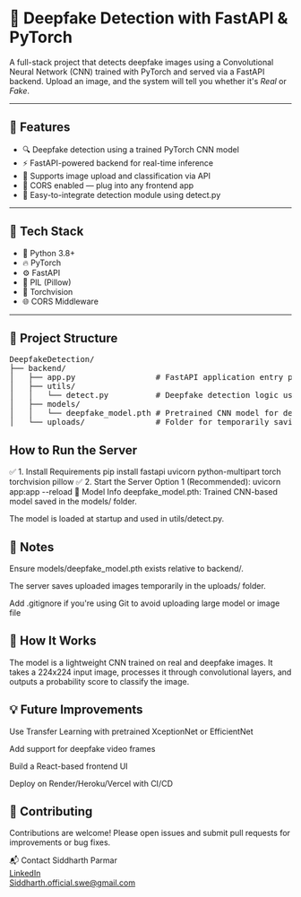 # 🧠 Deepfake Detection with FastAPI & PyTorch

A full-stack project that detects deepfake images using a Convolutional Neural Network (CNN) trained with PyTorch and served via a FastAPI backend. Upload an image, and the system will tell you whether it's *Real* or *Fake*.

---

## 🚀 Features

- 🔍 Deepfake detection using a trained PyTorch CNN model  
- ⚡ FastAPI-powered backend for real-time inference  
- 📁 Supports image upload and classification via API  
- 🔄 CORS enabled — plug into any frontend app  
- 🧠 Easy-to-integrate detection module using detect.py

---

## 🧱 Tech Stack

- 🐍 Python 3.8+
- 🔥 PyTorch
- ⚙ FastAPI
- 🎨 PIL (Pillow)
- 🧪 Torchvision
- 🌐 CORS Middleware

---

## 📂 Project Structure
<pre>
DeepfakeDetection/
├── backend/
│   ├── app.py                 # FastAPI application entry point
│   ├── utils/
│   │   └── detect.py          # Deepfake detection logic using PyTorch model
│   ├── models/
│   │   └── deepfake_model.pth # Pretrained CNN model for deepfake classification
│   └── uploads/               # Folder for temporarily saving uploaded images
</pre>
## How to Run the Server

✅ 1. Install Requirements
pip install fastapi uvicorn python-multipart torch torchvision pillow
✅ 2. Start the Server
Option 1 (Recommended):
uvicorn app:app --reload
🧠 Model Info
deepfake_model.pth: Trained CNN-based model saved in the models/ folder.

The model is loaded at startup and used in utils/detect.py.

## 📝 Notes
Ensure models/deepfake_model.pth exists relative to backend/.

The server saves uploaded images temporarily in the uploads/ folder.

Add .gitignore if you're using Git to avoid uploading large model or image file
## 🧠 How It Works
The model is a lightweight CNN trained on real and deepfake images. It takes a 224x224 input image, processes it through convolutional layers, and outputs a probability score to classify the image.


## 💡 Future Improvements
 Use Transfer Learning with pretrained XceptionNet or EfficientNet

 Add support for deepfake video frames

 Build a React-based frontend UI

 Deploy on Render/Heroku/Vercel with CI/CD

## 🤝 Contributing
Contributions are welcome! Please open issues and submit pull requests for improvements or bug fixes.

📬 Contact
Siddharth Parmar<br/>
<a href="https://www.linkedin.com/in/siddharth-parmar-1245b4240?utm_source=share&utm_campaign=share_via&utm_content=profile&utm_medium=android_app">LinkedIn</a><br/> 
Siddharth.official.swe@gmail.com
